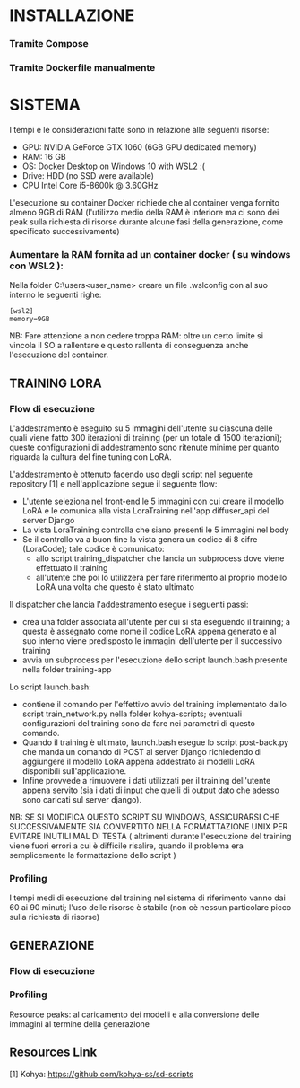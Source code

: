 # INSTALLAZIONE

### Tramite Compose

### Tramite Dockerfile manualmente

# SISTEMA

I tempi e le considerazioni fatte sono in relazione alle seguenti risorse:

- GPU: NVIDIA GeForce GTX 1060 (6GB GPU dedicated memory)
- RAM: 16 GB
- OS: Docker Desktop on Windows 10 with WSL2 :( 
- Drive: HDD (no SSD were available)
- CPU Intel Core i5-8600k @ 3.60GHz

L'esecuzione su container Docker richiede che al container venga fornito almeno 9GB di RAM (l'utilizzo medio della RAM è inferiore ma ci sono dei peak sulla richiesta di risorse durante alcune fasi della generazione, come specificato successivamente) 

### Aumentare la RAM fornita ad un container docker ( su windows con WSL2 ):

Nella folder C:\users\<user_name> creare un file .wslconfig con al suo interno le seguenti righe:

```
[wsl2]
memory=9GB
```

NB: Fare attenzione a non cedere troppa RAM: oltre un certo limite si vincola il SO a rallentare e questo rallenta di conseguenza anche l'esecuzione del container. 

## TRAINING LORA

### Flow di esecuzione

L'addestramento è eseguito su 5 immagini dell'utente su ciascuna delle quali viene fatto 300 iterazioni di training (per un totale di 1500 iterazioni); queste configurazioni di addestramento sono ritenute minime per quanto riguarda la cultura del fine tuning con LoRA.

L'addestramento è ottenuto facendo uso degli script nel seguente repository [1] e nell'applicazione segue il seguente flow:

- L'utente seleziona nel front-end le 5 immagini con cui creare il modello LoRA e le comunica alla vista LoraTraining nell'app diffuser_api del server Django
- La vista LoraTraining controlla che siano presenti le 5 immagini nel body
- Se il controllo va a buon fine la vista genera un codice di 8 cifre (LoraCode); tale codice è comunicato:
  - allo script training_dispatcher che lancia un subprocess dove viene effettuato il training
  - all'utente che poi lo utilizzerà per fare riferimento al proprio modello LoRA una volta che questo è stato ultimato

Il dispatcher che lancia l'addestramento esegue i seguenti passi:

- crea una folder associata all'utente per cui si sta eseguendo il training; a questa è assegnato come nome il codice LoRA appena generato e al suo interno viene predisposto le immagini dell'utente per il successivo training  
- avvia un subprocess per l'esecuzione dello script launch.bash presente nella folder training-app

Lo script launch.bash:

- contiene il comando per l'effettivo avvio del training implementato dallo script train_network.py nella folder kohya-scripts; eventuali configurazioni del training sono da fare nei parametri di questo comando.
- Quando il training è ultimato, launch.bash esegue lo script post-back.py che manda un comando di POST al server Django richiedendo di aggiungere il modello LoRA appena addestrato ai modelli LoRA disponibili sull'applicazione.
- Infine provvede a rimuovere i dati utilizzati per il training dell'utente appena servito (sia i dati di input che quelli di output dato che adesso sono caricati sul server django).

NB: SE SI MODIFICA QUESTO SCRIPT SU WINDOWS, ASSICURARSI CHE SUCCESSIVAMENTE SIA CONVERTITO NELLA FORMATTAZIONE UNIX PER EVITARE INUTILI MAL DI TESTA ( altrimenti durante l'esecuzione del training viene fuori errori a cui è difficile risalire, quando il problema era semplicemente la formattazione dello script ) 

### Profiling

I tempi medi di esecuzione del training nel sistema di riferimento vanno dai 60 ai 90 minuti; l'uso delle risorse è stabile (non cè nessun particolare picco sulla richiesta di risorse)

## GENERAZIONE

### Flow di esecuzione

### Profiling

Resource peaks: al caricamento dei modelli e alla conversione delle immagini al termine della generazione

## Resources Link

[1] Kohya: https://github.com/kohya-ss/sd-scripts
